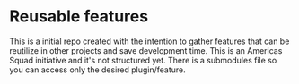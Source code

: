 # Reusable features

This is a initial repo created with the intention to gather features that can be reutilize in other projects and save development time.
This is an Americas Squad initiative and it's not structured yet.
There is a submodules file so you can access only the desired plugin/feature.
